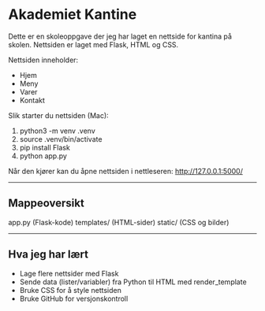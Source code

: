 # Akademiet Kantine

Dette er en skoleoppgave der jeg har laget en nettside for kantina på skolen.
Nettsiden er laget med Flask, HTML og CSS.

Nettsiden inneholder:
- Hjem
- Meny
- Varer
- Kontakt

Slik starter du nettsiden (Mac):
1. python3 -m venv .venv
2. source .venv/bin/activate
3. pip install Flask
4. python app.py

Når den kjører kan du åpne nettsiden i nettleseren:
http://127.0.0.1:5000/

---

## Mappeoversikt

app.py (Flask-kode)
templates/ (HTML-sider)
static/ (CSS og bilder)

---

## Hva jeg har lært

- Lage flere nettsider med Flask
- Sende data (lister/variabler) fra Python til HTML med render_template
- Bruke CSS for å style nettsiden
- Bruke GitHub for versjonskontroll